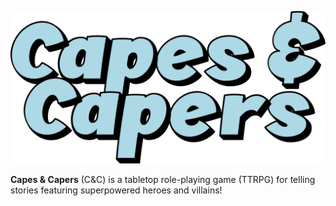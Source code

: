 ![Capes & Capers Vertical Logo](/assets/Capes-Capers-Vertical-Logo.png)

**Capes & Capers** (C&C) is a tabletop role-playing game (TTRPG) for telling stories featuring superpowered heroes and villains!